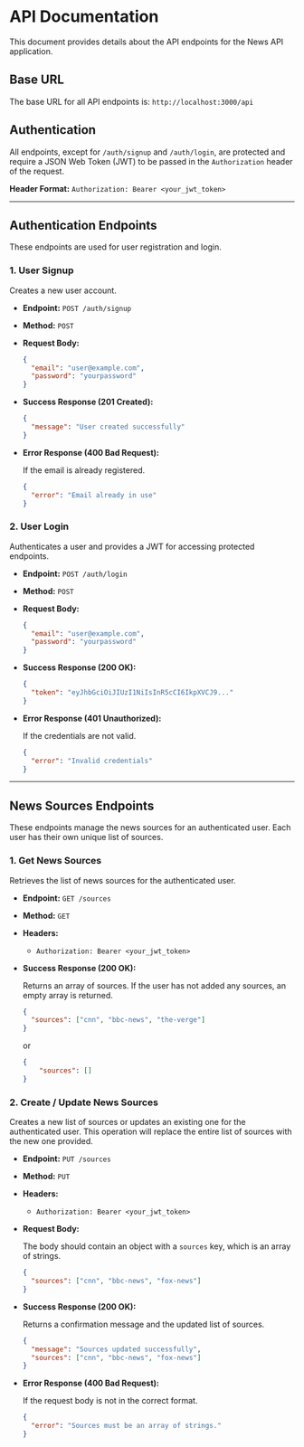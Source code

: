 # API Documentation

This document provides details about the API endpoints for the News API application.

## Base URL

The base URL for all API endpoints is:
`http://localhost:3000/api`

## Authentication

All endpoints, except for `/auth/signup` and `/auth/login`, are protected and require a JSON Web Token (JWT) to be passed in the `Authorization` header of the request.

**Header Format:**
`Authorization: Bearer <your_jwt_token>`

---

## Authentication Endpoints

These endpoints are used for user registration and login.

### 1. User Signup

Creates a new user account.

*   **Endpoint:** `POST /auth/signup`
*   **Method:** `POST`
*   **Request Body:**

    ```json
    {
      "email": "user@example.com",
      "password": "yourpassword"
    }
    ```

*   **Success Response (201 Created):**

    ```json
    {
      "message": "User created successfully"
    }
    ```

*   **Error Response (400 Bad Request):**

    If the email is already registered.
    ```json
    {
      "error": "Email already in use"
    }
    ```

### 2. User Login

Authenticates a user and provides a JWT for accessing protected endpoints.

*   **Endpoint:** `POST /auth/login`
*   **Method:** `POST`
*   **Request Body:**

    ```json
    {
      "email": "user@example.com",
      "password": "yourpassword"
    }
    ```

*   **Success Response (200 OK):**

    ```json
    {
      "token": "eyJhbGciOiJIUzI1NiIsInR5cCI6IkpXVCJ9..."
    }
    ```

*   **Error Response (401 Unauthorized):**

    If the credentials are not valid.
    ```json
    {
      "error": "Invalid credentials"
    }
    ```

---

## News Sources Endpoints

These endpoints manage the news sources for an authenticated user. Each user has their own unique list of sources.

### 1. Get News Sources

Retrieves the list of news sources for the authenticated user.

*   **Endpoint:** `GET /sources`
*   **Method:** `GET`
*   **Headers:**
    *   `Authorization: Bearer <your_jwt_token>`
*   **Success Response (200 OK):**

    Returns an array of sources. If the user has not added any sources, an empty array is returned.

    ```json
    {
      "sources": ["cnn", "bbc-news", "the-verge"]
    }
    ```
    or
    ```json
    {
        "sources": []
    }
    ```

### 2. Create / Update News Sources

Creates a new list of sources or updates an existing one for the authenticated user. This operation will replace the entire list of sources with the new one provided.

*   **Endpoint:** `PUT /sources`
*   **Method:** `PUT`
*   **Headers:**
    *   `Authorization: Bearer <your_jwt_token>`
*   **Request Body:**

    The body should contain an object with a `sources` key, which is an array of strings.

    ```json
    {
      "sources": ["cnn", "bbc-news", "fox-news"]
    }
    ```

*   **Success Response (200 OK):**

    Returns a confirmation message and the updated list of sources.

    ```json
    {
      "message": "Sources updated successfully",
      "sources": ["cnn", "bbc-news", "fox-news"]
    }
    ```

*   **Error Response (400 Bad Request):**

    If the request body is not in the correct format.

    ```json
    {
      "error": "Sources must be an array of strings."
    }
    ``` 